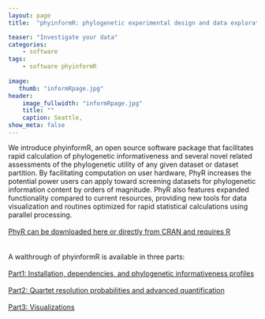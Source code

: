 ```yaml
---
layout: page
title:  "phyinformR: phylogenetic experimental design and data exploration in R"

teaser: "Investigate your data"
categories:
    - software
tags:
    - software phyinformR
    
image:
   thumb: "informRpage.jpg"
header:
    image_fullwidth: "informRpage.jpg"
    title: ""
    caption: Seattle, 
show_meta: false    
---
```

<img class="b30" src="http://carolinafishes.github.io/images/PhyRlogo.jpg" alt="">
<br>
We introduce phyinformR, an open source software package that facilitates rapid calculation of phylogenetic informativeness and several novel related assessments of the phylogenetic utility of any given dataset or dataset partition. By facilitating computation on user hardware, PhyR increases the potential power users can apply toward screening datasets for phylogenetic information content by orders of magnitude. PhyR also features expanded functionality compared to current resources, providing new tools for data visualization and routines optimized for rapid statistical calculations using parallel processing.
<br>
<br>
<a href='https://github.com/carolinafishes/phyinformR'> PhyR can be downloaded here or directly from CRAN and requires R </a> 
<br>
<br> 
<br> A walthrough of phyinformR is available in three parts:
<br>
<br>
<a href='http://carolinafishes.github.io/software/phyinformR_manual/'>Part1: Installation, dependencies, and phylogenetic informativeness profiles</a>
<br>
<br>
<a href='http://carolinafishes.github.io/software/phyinformR_manual2/'>Part2: Quartet resolution probabilities and advanced quantification</a>
<br>
<br>
<a href='http://carolinafishes.github.io/software/phyinformR_manual3/'>Part3: Visualizations</a>
